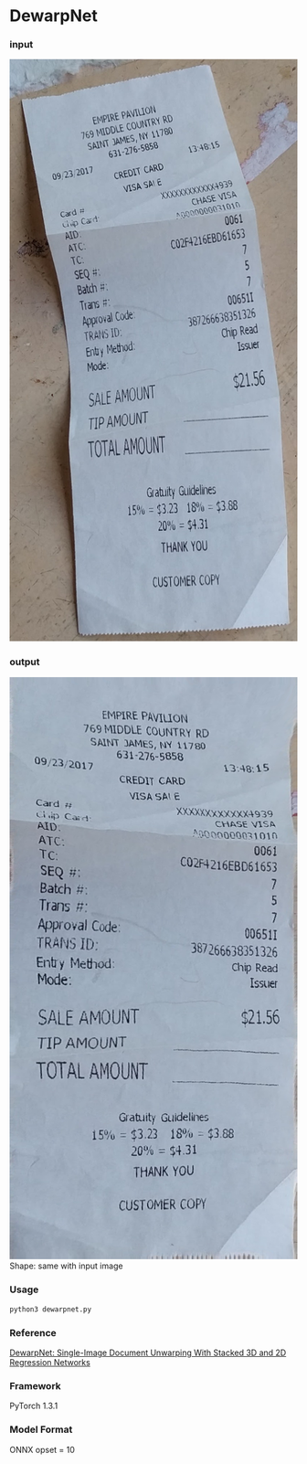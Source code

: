 # DewarpNet

### input
![input_image](test.png)

### output
![Result_image](output.png)  
Shape: same with input image

### Usage
```bash
python3 dewarpnet.py
```

### Reference
[DewarpNet: Single-Image Document Unwarping With Stacked 3D and 2D Regression Networks](https://github.com/cvlab-stonybrook/DewarpNet)

### Framework
PyTorch 1.3.1

### Model Format
ONNX opset = 10

